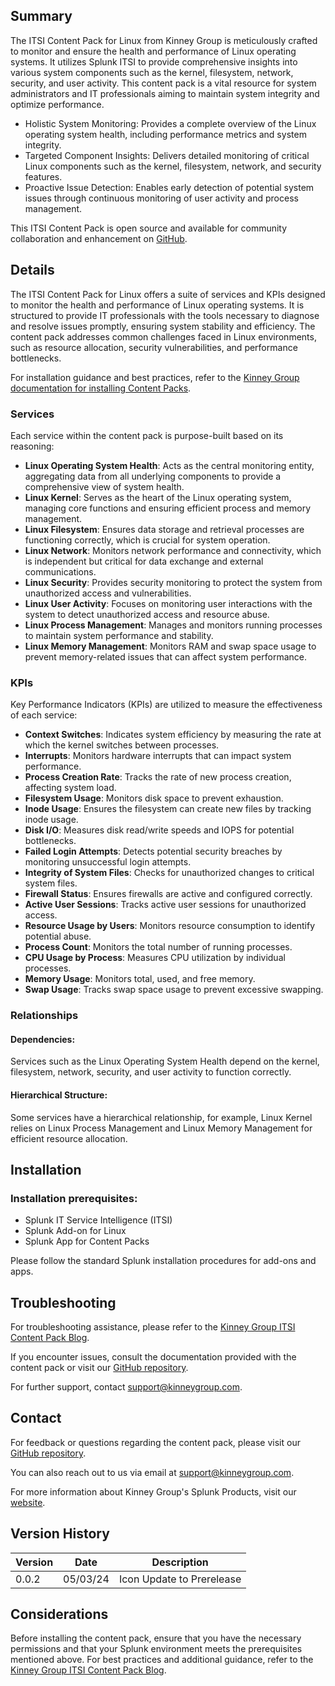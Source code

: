 ## Summary
The ITSI Content Pack for Linux from Kinney Group is meticulously crafted to monitor and ensure the health and performance of Linux operating systems. It utilizes Splunk ITSI to provide comprehensive insights into various system components such as the kernel, filesystem, network, security, and user activity. This content pack is a vital resource for system administrators and IT professionals aiming to maintain system integrity and optimize performance.

* Holistic System Monitoring: Provides a complete overview of the Linux operating system health, including performance metrics and system integrity.
* Targeted Component Insights: Delivers detailed monitoring of critical Linux components such as the kernel, filesystem, network, and security features.
* Proactive Issue Detection: Enables early detection of potential system issues through continuous monitoring of user activity and process management.

This ITSI Content Pack is open source and available for community collaboration and enhancement on [GitHub](https://www.github.com/kinneygroup).

## Details
The ITSI Content Pack for Linux offers a suite of services and KPIs designed to monitor the health and performance of Linux operating systems. It is structured to provide IT professionals with the tools necessary to diagnose and resolve issues promptly, ensuring system stability and efficiency. The content pack addresses common challenges faced in Linux environments, such as resource allocation, security vulnerabilities, and performance bottlenecks.

For installation guidance and best practices, refer to the [Kinney Group documentation for installing Content Packs](https://kinneygroup.com/blog/installing-itsi-content-packs/).

### Services
Each service within the content pack is purpose-built based on its reasoning:

- **Linux Operating System Health**: Acts as the central monitoring entity, aggregating data from all underlying components to provide a comprehensive view of system health.
- **Linux Kernel**: Serves as the heart of the Linux operating system, managing core functions and ensuring efficient process and memory management.
- **Linux Filesystem**: Ensures data storage and retrieval processes are functioning correctly, which is crucial for system operation.
- **Linux Network**: Monitors network performance and connectivity, which is independent but critical for data exchange and external communications.
- **Linux Security**: Provides security monitoring to protect the system from unauthorized access and vulnerabilities.
- **Linux User Activity**: Focuses on monitoring user interactions with the system to detect unauthorized access and resource abuse.
- **Linux Process Management**: Manages and monitors running processes to maintain system performance and stability.
- **Linux Memory Management**: Monitors RAM and swap space usage to prevent memory-related issues that can affect system performance.

### KPIs
Key Performance Indicators (KPIs) are utilized to measure the effectiveness of each service:

- **Context Switches**: Indicates system efficiency by measuring the rate at which the kernel switches between processes.
- **Interrupts**: Monitors hardware interrupts that can impact system performance.
- **Process Creation Rate**: Tracks the rate of new process creation, affecting system load.
- **Filesystem Usage**: Monitors disk space to prevent exhaustion.
- **Inode Usage**: Ensures the filesystem can create new files by tracking inode usage.
- **Disk I/O**: Measures disk read/write speeds and IOPS for potential bottlenecks.
- **Failed Login Attempts**: Detects potential security breaches by monitoring unsuccessful login attempts.
- **Integrity of System Files**: Checks for unauthorized changes to critical system files.
- **Firewall Status**: Ensures firewalls are active and configured correctly.
- **Active User Sessions**: Tracks active user sessions for unauthorized access.
- **Resource Usage by Users**: Monitors resource consumption to identify potential abuse.
- **Process Count**: Monitors the total number of running processes.
- **CPU Usage by Process**: Measures CPU utilization by individual processes.
- **Memory Usage**: Monitors total, used, and free memory.
- **Swap Usage**: Tracks swap space usage to prevent excessive swapping.

### Relationships
#### Dependencies: 
Services such as the Linux Operating System Health depend on the kernel, filesystem, network, security, and user activity to function correctly.
#### Hierarchical Structure: 
Some services have a hierarchical relationship, for example, Linux Kernel relies on Linux Process Management and Linux Memory Management for efficient resource allocation.

## Installation

### Installation prerequisites:

- Splunk IT Service Intelligence (ITSI)
- Splunk Add-on for Linux
- Splunk App for Content Packs

Please follow the standard Splunk installation procedures for add-ons and apps.

## Troubleshooting

For troubleshooting assistance, please refer to the [Kinney Group ITSI Content Pack Blog](https://kinneygroup.com/blog/installing-itsi-content-packs/).

If you encounter issues, consult the documentation provided with the content pack or visit our [GitHub repository](https://www.github.com/kinneygroup).

For further support, contact support@kinneygroup.com.

## Contact

For feedback or questions regarding the content pack, please visit our [GitHub repository](https://www.github.com/kinneygroup).

You can also reach out to us via email at support@kinneygroup.com.

For more information about Kinney Group's Splunk Products, visit our [website](https://kinneygroup.com/atlas).

## Version History

| Version | Date  | Description |
|---------|-------|-------------|
| 0.0.2   | 05/03/24 | Icon Update to Prerelease |

## Considerations

Before installing the content pack, ensure that you have the necessary permissions and that your Splunk environment meets the prerequisites mentioned above. For best practices and additional guidance, refer to the [Kinney Group ITSI Content Pack Blog](https://kinneygroup.com/blog/installing-itsi-content-packs/).